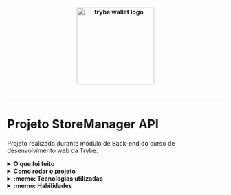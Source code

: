 <h4 align="center">
  <img width="180px" alt="trybe wallet logo" src="https://user-images.githubusercontent.com/100851855/229933675-b153eeaf-7e46-4cb9-a738-29e153a9fe08.png" />
  <br /><br />
</h4>

<hr />


# Projeto StoreManager API

Projeto realizado durante módulo de Back-end do curso de desenvolvimento web da Trybe.

<details>
  <summary><strong>O que foi feito</strong></summary></br>

  Neste projeto desenvolvi uma API utilizando a arquitetura MSC (model-service-controller).
  
  A API construída é um sistema de gerenciamento de vendas no formato dropshipping em que será possível criar, visualizar, deletar e atualizar produtos e vendas.

</details>
<details>
  <summary><strong>Como rodar o projeto</strong></summary></br>

  **Com Docker:**

  **:warning: Antes de começar, seu docker-compose precisa estar na versão 1.29 ou superior. [Veja aqui](https://www.digitalocean.com/community/tutorials/how-to-install-and-use-docker-compose-on-ubuntu-20-04-pt) ou [na documentação](https://docs.docker.com/compose/install/) como instalá-lo. No primeiro artigo, você pode substituir onde está com `1.26.0` por `1.29.2`.**

- [ ] `docker-compose up -d`
- [ ] `docker exec -it store_manager bash`
- [ ] `npm install`
- [ ] `npm run migration && npm run seed`
- [ ] `npm run debug`

**Localmente:**

**Necessita ter um banco de dados(MySql) instalado localmente**

- [ ] `npm install`
- [ ] `npm run migration && npm run seed`
- [ ] `npm run debug`

</details>

<details>
  <summary><strong>:memo: Tecnologias utilizadas</strong></summary><br />
  
  - `Docker`;
  - `docker-compose`;
  - `Mysql`;
  - `Mocha`;
  - `Nyc`;
  - `Express`;

</details>
<details>
  <summary><strong>:memo: Habilidades</strong></summary><br />
  
  - Aplicar a arquitetura baseada em camadas em um código de exemplo;
  - Criar testes de unidade para componentes de software da camada `Model, Service, Controller`;
  - Identificar os componentes de software pertencentes as camada `Model, Service, Controller`.
  - Desenvolver middlewares responsáveis pela validação dos dados de entrada; 

</details>

</details>
